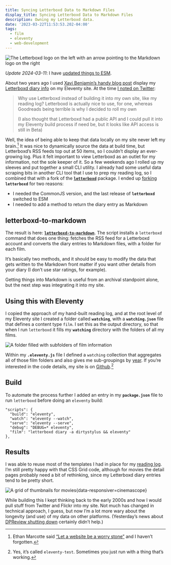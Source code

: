 ```yaml
---
title: Syncing Letterboxd Data to Markdown Files
display_title: Syncing Letterboxd Data to Markdown Files
description: Owning my Letterboxd data.
date: '2023-03-22T11:53:53.202-04:00'
tags:
  - film
  - eleventy
  - web-development
---
```

![The Letterboxd logo on the left with an arrow pointing to the Markdown logo on the right](letterboxd-to-markdown-logos.jpg)

*Update 2024-03-11*: I have [updated things to ESM](/posts/updating-letterboxd-to-markdown-esm).

About two years ago I used [Xavi Benjamin’s handy blog post](https://xavibenjamin.com/2020/07/create-a-film-diary-with-eleventy-and-letterboxd/) display my [Letterboxd diary info](https://letterboxd.com/dirtystylus/) on my Eleventy site. At the time [I noted on Twitter](https://twitter.com/dirtystylus/status/1351214808956350471):

> Why use Letterboxd instead of building it into my own site, like my reading log? Letterboxd is actually nice to use, for one, whereas Goodreads being terrible is why I decided to roll my own
> 
> (I also thought that Letterboxd had a public API and I could pull it into my Eleventy build process if need be, but it looks like API access is still in Beta)

Well, the idea of being able to keep that data locally on my site never left my brain.[^1] It was nice to dynamically source the data at build time, but Letterboxd’s RSS feeds top out at 50 items, so I couldn’t display an ever-growing log. Plus it felt important to view Letterboxd as an outlet for my information, not the sole keeper of it. So a few weekends ago I rolled up my sleeves and put together a small CLI utility. I already had some useful data scraping bits in another CLI tool that I use to prep my reading log, so I combined that with a fork of the [**`letterboxd`**](https://www.npmjs.com/package/letterboxd) package. I ended up [forking](https://github.com/dirtystylus/letterboxd) **`letterboxd`** for two reasons:

* I needed the CommonJS version, and the last release of **`letterboxd`** switched to ESM
* I needed to add a method to return the diary entry as Markdown

## letterboxd-to-markdown

The result is here: [**`letterboxd-to-markdown`**](https://github.com/dirtystylus/letterboxd-to-markdown). The script installs a `letterboxd` command that does one thing: fetches the RSS feed for a Letterboxd account and converts the diary entries to Markdown files, with a folder for each film. 

It’s basically two methods, and it should be easy to modify the data that gets written to the Markdown front matter if you want other details from your diary (I don’t use star ratings, for example).  

Getting things into Markdown is useful from an archival standpoint alone, but the next step was integrating it into my site.

## Using this with Eleventy

I copied the approach of my hand-built reading log, and at the root level of my Eleventy site I created a folder called **`watching`**, with a **`watching.json`** file that defines a content type `film`. I set this as the output directory, so that when I run `letterboxd` it fills my **`watching`** directory with the folders of all my films.

![A folder filled with subfolders of film information](watching-folder.jpg)

Within my **`.eleventy.js`** file I defined a `watching` collection that aggregates all of those film folders and also gives me sub-groupings by [year](/watching/years/). If you’re interested in the code details, my site  is on [Github](https://github.com/dirtystylus/eleventy-test).[^2]

## Build

To automate the process further I added an entry in my **`package.json`** file to run `letterboxd` before doing an `eleventy` build:

```json/5
"scripts": {
  "build": "eleventy",
  "watch": "eleventy --watch",
  "serve": "eleventy --serve",
  "debug": "DEBUG=* eleventy",
  "film": "letterboxd diary -a dirtystylus && eleventy"
},
```

## Results

I was able to reuse most of the templates I had in place for my [reading log](/posts/book-grid-iterations/). I’m still pretty happy with that CSS Grid code, although for movies the detail pages probably need a bit of rethinking, since my Letterboxd diary entries tend to be pretty short.

![A grid of thumbnails for movies](watching-grid.jpg "My film viewing log"){data-responsiver=cinemascope}

While building this I kept thinking back to the early 2000s and how I would pull stuff from Twitter and Flickr into my site. Not much has changed in technical approach, I guess, but now I’m a lot more wary about the longevity (and use) of my data on other platforms. (Yesterday’s news about [DPReview shutting down](/posts/amazon-dpreview/) certainly didn’t help.)


[^1]: Ethan Marcotte said [“Let a website be a worry stone”](https://ethanmarcotte.com/wrote/let-a-website-be-a-worry-stone/) and I haven’t forgotten.

[^2]: Yes, it’s called `eleventy-test`. Sometimes you just run with a thing that’s working.
